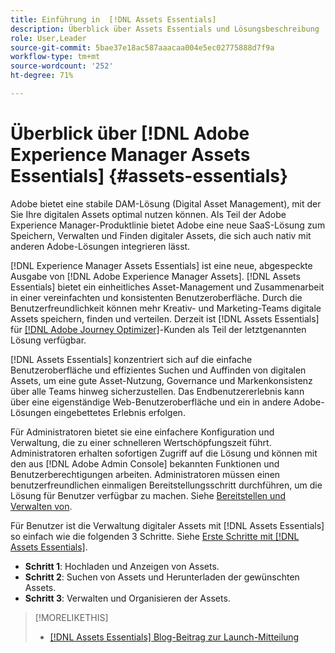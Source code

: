 ```yaml
---
title: Einführung in  [!DNL Assets Essentials]
description: Überblick über Assets Essentials und Lösungsbeschreibung
role: User,Leader
source-git-commit: 5bae37e18ac587aaacaa004e5ec02775888d7f9a
workflow-type: tm+mt
source-wordcount: '252'
ht-degree: 71%

---
```


# Überblick über [!DNL Adobe Experience Manager Assets Essentials]  {#assets-essentials}

<!-- TBD: Update this banner to remove Beta label. 
![Banner image for beta docs](assets/do-not-localize/banner-image-beta-docs.png)
-->

Adobe bietet eine stabile DAM-Lösung (Digital Asset Management), mit der Sie Ihre digitalen Assets optimal nutzen können. Als Teil der Adobe Experience Manager-Produktlinie bietet Adobe eine neue SaaS-Lösung zum Speichern, Verwalten und Finden digitaler Assets, die sich auch nativ mit anderen Adobe-Lösungen integrieren lässt.

[!DNL Experience Manager Assets Essentials] ist eine neue, abgespeckte Ausgabe von [!DNL Adobe Experience Manager Assets]. [!DNL Assets Essentials] bietet ein einheitliches Asset-Management und Zusammenarbeit in einer vereinfachten und konsistenten Benutzeroberfläche. Durch die Benutzerfreundlichkeit können mehr Kreativ- und Marketing-Teams digitale Assets speichern, finden und verteilen. Derzeit ist [!DNL Assets Essentials] für [[!DNL Adobe Journey Optimizer]](https://experienceleague.adobe.com/docs/journey-optimizer/using/ajo-home.html)-Kunden als Teil der letztgenannten Lösung verfügbar.

[!DNL Assets Essentials] konzentriert sich auf die einfache Benutzeroberfläche und effizientes Suchen und Auffinden von digitalen Assets, um eine gute Asset-Nutzung, Governance und Markenkonsistenz über alle Teams hinweg sicherzustellen. Das Endbenutzererlebnis kann über eine eigenständige Web-Benutzeroberfläche und ein in andere Adobe-Lösungen eingebettetes Erlebnis erfolgen.

Für Administratoren bietet sie eine einfachere Konfiguration und Verwaltung, die zu einer schnelleren Wertschöpfungszeit führt. Administratoren erhalten sofortigen Zugriff auf die Lösung und können mit den aus [!DNL Adobe Admin Console] bekannten Funktionen und Benutzerberechtigungen arbeiten. Administratoren müssen einen benutzerfreundlichen einmaligen Bereitstellungsschritt durchführen, um die Lösung für Benutzer verfügbar zu machen. Siehe [Bereitstellen und Verwalten von](/help/deploy-administer.md).

Für Benutzer ist die Verwaltung digitaler Assets mit [!DNL Assets Essentials] so einfach wie die folgenden 3 Schritte. Siehe [Erste Schritte mit [!DNL Assets Essentials]](/help/get-started.md).

* **Schritt 1**: Hochladen und Anzeigen von Assets.
* **Schritt 2**: Suchen von Assets und Herunterladen der gewünschten Assets.
* **Schritt 3**: Verwalten und Organisieren der Assets.

>[!MORELIKETHIS]
>
>* [[!DNL Assets Essentials] Blog-Beitrag zur Launch-Mitteilung](https://blog.adobe.com/en/publish/2021/04/27/introducing-adobe-experience-manager-assets-essentials-to-simplify-collaboration-across-teams.html)